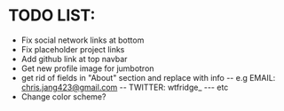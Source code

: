 # TODO LIST:

- Fix social network links at bottom
- Fix placeholder project links
- Add github link at top navbar
- Get new profile image for jumbotron
- get rid of fields in "About" section and replace with info
-- e.g EMAIL: 	chris.jang423@gmail.com
-- TWITTER: 	wtfridge_ 
--- etc
- Change color scheme?
